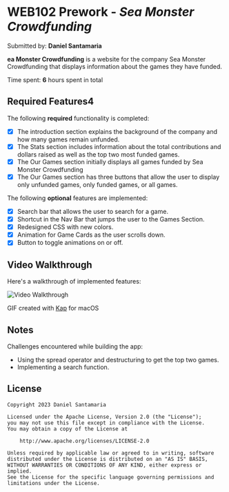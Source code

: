 # WEB102 Prework - *Sea Monster Crowdfunding*

Submitted by: **Daniel Santamaria**

**ea Monster Crowdfunding** is a website for the company Sea Monster Crowdfunding that displays information about the games they have funded.

Time spent: **6** hours spent in total

## Required Features4

The following **required** functionality is completed:

* [x] The introduction section explains the background of the company and how many games remain unfunded.
* [x] The Stats section includes information about the total contributions and dollars raised as well as the top two most funded games.
* [x] The Our Games section initially displays all games funded by Sea Monster Crowdfunding
* [x] The Our Games section has three buttons that allow the user to display only unfunded games, only funded games, or all games.

The following **optional** features are implemented:

* [x] Search bar that allows the user to search for a game.
* [x] Shortcut in the Nav Bar that jumps the user to the Games Section.
* [x] Redesigned CSS with new colors.
* [x] Animation for Game Cards as the user scrolls down.
* [x] Button to toggle animations on or off.

## Video Walkthrough

Here's a walkthrough of implemented features:

<img src='/Video_Walkthrough.gif' title='Video Walkthrough' width='' alt='Video Walkthrough' />

GIF created with [Kap](https://getkap.co/) for macOS

## Notes

Challenges encountered while building the app:
- Using the spread operator and destructuring to get the top two games.
- Implementing a search function.

## License

    Copyright 2023 Daniel Santamaria

    Licensed under the Apache License, Version 2.0 (the "License");
    you may not use this file except in compliance with the License.
    You may obtain a copy of the License at

        http://www.apache.org/licenses/LICENSE-2.0

    Unless required by applicable law or agreed to in writing, software
    distributed under the License is distributed on an "AS IS" BASIS,
    WITHOUT WARRANTIES OR CONDITIONS OF ANY KIND, either express or implied.
    See the License for the specific language governing permissions and
    limitations under the License.
